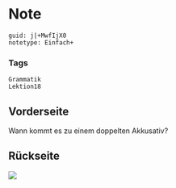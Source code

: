# Note
```
guid: j|+MwfIjX0
notetype: Einfach+
```

### Tags
```
Grammatik
Lektion18
```

## Vorderseite
Wann kommt es zu einem doppelten Akkusativ?

## Rückseite
<img src="paste-320c3d262e31b86559c15c3eeb9e71f1eb99c607.jpg">
